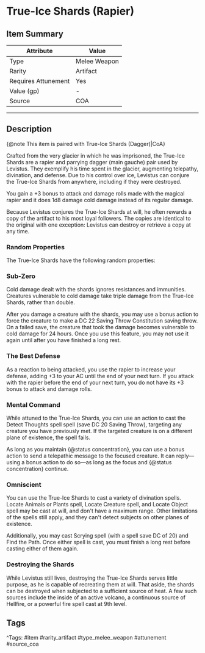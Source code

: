 # True-Ice Shards (Rapier)

## Item Summary

| Attribute            | Value                        |
|----------------------|------------------------------|
| Type                 | Melee Weapon |
| Rarity               | Artifact             |
| Requires Attunement  | Yes                |
| Value (gp)           | -    |
| Source               | COA |

---

## Description

{@note This item is paired with True-Ice Shards (Dagger)|CoA}

Crafted from the very glacier in which he was imprisoned, the True-Ice Shards are a rapier and parrying dagger (main gauche) pair used by Levistus. They exemplify his time spent in the glacier, augmenting telepathy, divination, and defense. Due to his control over ice, Levistus can conjure the True-Ice Shards from anywhere, including if they were destroyed.

You gain a +3 bonus to attack and damage rolls made with the magical rapier and it does 1d8 damage cold damage instead of its regular damage.

Because Levistus conjures the True-Ice Shards at will, he often rewards a copy of the artifact to his most loyal followers. The copies are identical to the original with one exception: Levistus can destroy or retrieve a copy at any time.

### Random Properties

The True-Ice Shards have the following random properties:

### Sub-Zero

Cold damage dealt with the shards ignores resistances and immunities. Creatures vulnerable to cold damage take triple damage from the True-Ice Shards, rather than double.

After you damage a creature with the shards, you may use a bonus action to force the creature to make a DC 22 Saving Throw Constitution saving throw. On a failed save, the creature that took the damage becomes vulnerable to cold damage for 24 hours. Once you use this feature, you may not use it again until after you have finished a long rest.

### The Best Defense

As a reaction to being attacked, you use the rapier to increase your defense, adding +3 to your AC until the end of your next turn. If you attack with the rapier before the end of your next turn, you do not have its +3 bonus to attack and damage rolls.

### Mental Command

While attuned to the True-Ice Shards, you can use an action to cast the Detect Thoughts spell spell (save DC 20 Saving Throw), targeting any creature you have previously met. If the targeted creature is on a different plane of existence, the spell fails.

As long as you maintain {@status concentration}, you can use a bonus action to send a telepathic message to the focused creature. It can reply—using a bonus action to do so—as long as the focus and {@status concentration} continue.

### Omniscient

You can use the True-Ice Shards to cast a variety of divination spells. Locate Animals or Plants spell, Locate Creature spell, and Locate Object spell may be cast at will, and don't have a maximum range. Other limitations of the spells still apply, and they can't detect subjects on other planes of existence.

Additionally, you may cast Scrying spell (with a spell save DC of 20) and Find the Path. Once either spell is cast, you must finish a long rest before casting either of them again.

### Destroying the Shards

While Levistus still lives, destroying the True-Ice Shards serves little purpose, as he is capable of recreating them at will. That aside, the shards can be destroyed when subjected to a sufficient source of heat. A few such sources include the inside of an active volcano, a continuous source of Hellfire, or a powerful fire spell cast at 9th level.

## Tags

^Tags: #item #rarity_artifact #type_melee_weapon #attunement #source_coa